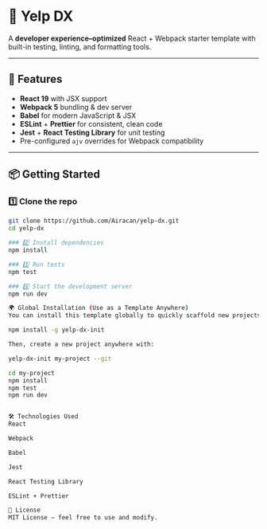 # 🌟 Yelp DX

A **developer experience–optimized** React + Webpack starter template with built-in testing, linting, and formatting tools.

---

## 🚀 Features
- **React 19** with JSX support
- **Webpack 5** bundling & dev server
- **Babel** for modern JavaScript & JSX
- **ESLint** + **Prettier** for consistent, clean code
- **Jest** + **React Testing Library** for unit testing
- Pre-configured `ajv` overrides for Webpack compatibility

---

## 📦 Getting Started

### 1️⃣ Clone the repo
```bash
git clone https://github.com/Airacan/yelp-dx.git
cd yelp-dx

### 2️⃣ Install dependencies
npm install

### 3️⃣ Run tests
npm test

### 4️⃣ Start the development server
npm run dev

🌍 Global Installation (Use as a Template Anywhere)
You can install this template globally to quickly scaffold new projects:

npm install -g yelp-dx-init

Then, create a new project anywhere with:

yelp-dx-init my-project --git

cd my-project
npm install
npm test
npm run dev


🛠 Technologies Used
React

Webpack

Babel

Jest

React Testing Library

ESLint + Prettier

📜 License
MIT License – feel free to use and modify.